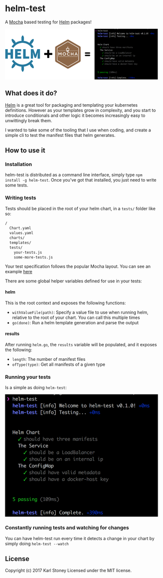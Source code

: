 # helm-test
A [Mocha](https://mochajs.org/) based testing for [Helm](https://github.com/kubernetes/helm) packages!

![logo](screenshots/logo.png)

## What does it do?
[Helm](https://github.com/kubernetes/helm) is a great tool for packaging and templating your kubernetes definitions.  However as your templates grow in complexity, and you start to introduce conditionals and other logic it becomes increasingly easy to unwittingly break them.

I wanted to take some of the tooling that I use when coding, and create a simple cli to test the manifest files that helm generates.

## How to use it
### Installation
helm-test is distributed as a command line interface, simply type `npm install -g helm-test`.  Once you've got that installed, you just need to write some tests.

### Writing tests
Tests should be placed in the root of your helm chart, in a `tests/` folder like so:

```
/
  Chart.yaml
  values.yaml
  charts/
  templates/
  tests/
    your-tests.js
    some-more-tests.js
```

Your test specification follows the popular Mocha layout.  You can see an example [here](examples/service.js)

There are some global helper variables defined for use in your tests:

#### helm
This is the root context and exposes the following functions:

  - `withValueFile(path)`: Specify a value file to use when running helm, relative to the root of your chart.  You can call this multiple times
  - `go(done)`: Run a helm template generation and parse the output

#### results
After running `helm.go`, the `results` variable will be populated, and it exposes the following:

  - `length`: The number of manifest files
  - `ofType(type)`: Get all manifests of a given type

### Running your tests
Is a simple as doing `helm-test`:

![screenshots/helm-test.png](screenshots/helm-test.png)

### Constantly running tests and watching for changes
You can have helm-test run every time it detects a change in your chart by simply doing `helm-test --watch`

## License
Copyright (c) 2017 Karl Stoney
Licensed under the MIT license.
